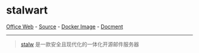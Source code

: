 # stalwart

[Office Web][1] - [Source][2] - [Docker Image][3] - [Docment][4]

---

> [stalw][1] 是一款安全且现代化的一体化开源邮件服务器

[1]:https://stalw.art/
[2]:https://github.com/stalwartlabs/mail-server
[3]:https://hub.docker.com/r/stalwartlabs/mail-server
[4]:https://stalw.art/docs/get-started/
